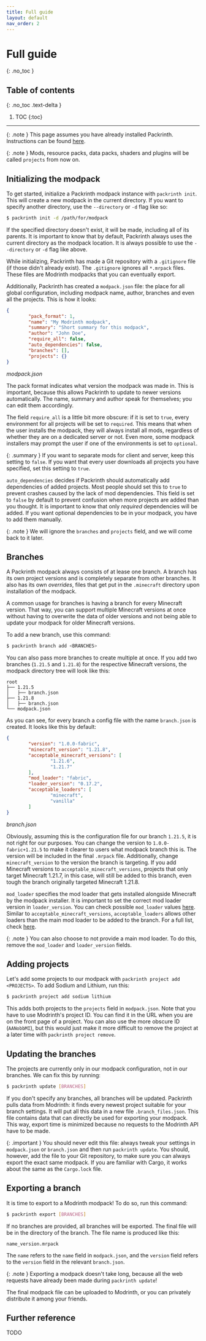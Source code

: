```yaml
---
title: Full guide
layout: default
nav_order: 2
---
```


# Full guide
{: .no_toc }

## Table of contents
{: .no_toc .text-delta }

1. TOC
{:toc}

---

{: .note }
This page assumes you have already installed Packrinth.
Instructions can be found [here](https://thijzert123.github.io/packrinth/#installation).

{: .note }
Mods, resource packs, data packs, shaders and plugins will be called `projects` from now on.

## Initializing the modpack
To get started, initialize a Packrinth modpack instance with `packrinth init`.
This will create a new modpack in the current directory.
If you want to specify another directory, use the `--directory` or `-d` flag like so:
```bash
$ packrinth init -d /path/for/modpack
```
If the specified directory doesn't exist, it will be made, including all of its parents.
It is important to know that by default, Packrinth always uses the current directory as the
modpack location. It is always possible to use the `--directory` or `-d` flag like above.

While initializing, Packrinth has made a Git repository with a `.gitignore` file
(if those didn't already exist). The `.gitignore` ignores all `*.mrpack` files. These files are
Modrinth modpacks that you can eventually export.

Additionally, Packrinth has created a `modpack.json` file: the place for all global configuration,
including modpack name, author, branches and even all the projects. This is how it looks:
```json
{
        "pack_format": 1,
        "name": "My Modrinth modpack",
        "summary": "Short summary for this modpack",
        "author": "John Doe",
        "require_all": false,
        "auto_dependencies": false,
        "branches": [],
        "projects": {}
}
```
_modpack.json_

The pack format indicates what version the modpack was made in. This is important, because
this allows Packrinth to update to newer versions automatically.
The name, summary and author speak for themselves; you can edit them accordingly.

The field `require_all` is a little bit more obscure: if it is set to `true`, every environment
for all projects will be set to `required`. This means that when the user installs the modpack,
they will always install all mods, regardless of whether they are on a dedicated server or not.
Even more, some modpack installers may prompt the user if one of the environments is set to
`optional`.

{: .summary }
If you want to separate mods for client and server, keep this
setting to `false`. If you want that every user downloads all projects you have specified, set
this setting to `true`.

`auto_dependencies` decides if Packrinth should automatically add dependencies of added projects.
Most people should set this to `true` to prevent crashes caused by the lack of mod dependencies.
This field is set to `false` by default to prevent confusion when more projects are added than
you thought. It is important to know that only _required_ dependencies will be added.
If you want optional dependencies to be in your modpack, you have to add them manually.

{: .note }
We will ignore the `branches` and `projects` field, and we will come back to it later.

## Branches
A Packrinth modpack always consists of at lease one branch. A branch has its own project versions and is completely
separate from other branches. It also has its own _overrides_, files that get put in the `.minecraft` directory
upon installation of the modpack.

A common usage for branches is having a branch for every Minecraft version. That way, you can support multiple
Minecraft versions at once without having to overwrite the data of older versions and not being able to update
your modpack for older Minecraft versions.

To add a new branch, use this command:
```bash
$ packrinth branch add <BRANCHES>
```
You can also pass more branches to create multiple at once. If you add two branches (`1.21.5` and `1.21.8`)
for the respective Minecraft versions, the modpack directory tree will look like this:
```
root
├── 1.21.5
│   ├── branch.json
├── 1.21.8
│   ├── branch.json
└── modpack.json
```
As you can see, for every branch a config file with the name `branch.json` is created. It looks like this by default:
```json
{
        "version": "1.0.0-fabric",
        "minecraft_version": "1.21.8",
        "acceptable_minecraft_versions": [
                "1.21.6",
                "1.21.7"
        ],
        "mod_loader": "fabric",
        "loader_version": "0.17.2",
        "acceptable_loaders": [
                "minecraft",
                "vanilla"
        ]
}
```
_branch.json_

Obviously, assuming this is the configuration file for our branch `1.21.5`, it is not right for our purposes.
You can change the version to `1.0.0-fabric+1.21.5` to make it clearer to users what modpack branch this is.
The version will be included in the final `.mrpack` file. Additionally, change `minecraft_version` to the version
the branch is targeting. If you add Minecraft versions to `acceptable_minecraft_versions`, projects that
only target Minecraft 1.21.7, in this case, will still be added to this branch, even tough the branch originally targeted
Minecraft 1.21.8.

`mod_loader` specifies the mod loader that gets installed alongside Minecraft by the modpack installer. It is important
to set the correct mod loader version in `loader_version`. You can check possible `mod_loader` values [here](loaders.html#main-mod-loader).
Similar to `acceptable_minecraft_versions`, `acceptable_loaders` allows other loaders than the main mod loader
to be added to the branch. For a full list, check [here](loaders.html#other-loaders).

{: .note }
You can also choose to not provide a main mod loader. To do this, remove the `mod_loader` and `loader_version`
fields.

## Adding projects
Let's add some projects to our modpack with `packrinth project add <PROJECTS>`. To add Sodium and Lithium, run this:
```bash
$ packrinth project add sodium lithium
```
This adds both projects to the `projects` field in `modpack.json`. Note that you have to use Modrinth's project ID.
You can find it in the URL when you are on the front page of a project. You can also use the more obscure ID (`AANobbMI`),
but this would just make it more difficult to remove the project at a later time with `packrinth project remove`.

## Updating the branches
The projects are currently only in our modpack configuration, not in our branches. We can fix this by running:
```bash
$ packrinth update [BRANCHES]
```
If you don't specify any branches, all branches will be updated. Packrinth pulls data from Modrinth: it finds every
newest project suitable for your branch settings. It will put all this data in a new file `.branch_files.json`.
This file contains data that can directly be used for exporting your modpack. This way, export time is minimized
because no requests to the Modrinth API have to be made.

{: .important }
You should never edit this file: always tweak your settings
in `modpack.json` or `branch.json` and then run `packrinth update`. You should, however, add the file to your Git
repository, to make sure you can always export the exact same modpack. If you are familiar with Cargo, it works
about the same as the `Cargo.lock` file.

## Exporting a branch
It is time to export to a Modrinth modpack! To do so, run this command:
```bash
$ packrinth export [BRANCHES]
```
If no branches are provided, all branches will be exported. The final file will be in the directory of the branch.
The file name is produced like this:
```
name_version.mrpack
```
The `name` refers to the `name` field in `modpack.json`, and the `version` field refers to the `version` field
in the relevant `branch.json`.

{: .note }
Exporting a modpack doesn't take long, because all the web requests have already been made during `packrinth update`!

The final modpack file can be uploaded to Modrinth, or you can privately distribute it among your friends.

## Further reference
TODO